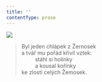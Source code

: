 ```yaml
---
title: ''
contentType: prose
---
```


![](../Images/065.jpg)

> Byl jeden chlápek z Žernosek  
> a tvář mu pořád křivil vztek:  
>          stáhl si holínky  
>          a kousal kořínky  
> ke zlosti celých Žemosek.
